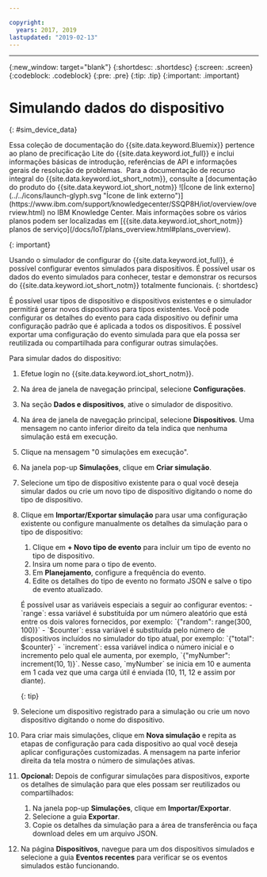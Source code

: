 ```yaml
---

copyright:
  years: 2017, 2019
lastupdated: "2019-02-13"
---
```


---

{:new_window: target="blank"}
{:shortdesc: .shortdesc}
{:screen: .screen}
{:codeblock: .codeblock}
{:pre: .pre}
{:tip: .tip}
{:important: .important}


# Simulando dados do dispositivo
{: #sim_device_data}

<p>Essa coleção de documentação do {{site.data.keyword.Bluemix}} pertence ao plano de precificação Lite do {{site.data.keyword.iot_full}} e inclui informações básicas de introdução, referências de API e informações gerais de resolução de problemas. 
Para a documentação de recurso integral do {{site.data.keyword.iot_short_notm}}, consulte a [documentação do produto do {{site.data.keyword.iot_short_notm}} ![Ícone de link externo](../../icons/launch-glyph.svg "Ícone de link externo")](https://www.ibm.com/support/knowledgecenter/SSQP8H/iot/overview/overview.html) no IBM Knowledge Center. Mais informações sobre os vários planos podem ser localizadas em [{{site.data.keyword.iot_short_notm}} planos de serviço](/docs/IoT/plans_overview.html#plans_overview). 
</p>
{: important}

Usando o simulador de configurar do {{site.data.keyword.iot_full}}, é
possível configurar eventos simulados para dispositivos. É possível usar os dados do
evento simulados para conhecer, testar e demonstrar os recursos do
{{site.data.keyword.iot_short_notm}} totalmente funcionais.
{: shortdesc}

É possível usar tipos de dispositivo e dispositivos existentes e o simulador permitirá gerar novos dispositivos para tipos existentes. Você pode configurar os detalhes
do evento para cada dispositivo ou definir uma configuração padrão que é aplicada a
todos os dispositivos. É possível exportar uma configuração do evento simulada para que
ela possa ser reutilizada ou compartilhada para configurar outras simulações.

Para simular dados do dispositivo:

1. Efetue login no {{site.data.keyword.iot_short_notm}}.
2. Na área de janela de navegação principal, selecione **Configurações**.
3. Na seção **Dados e dispositivos**, ative o simulador de dispositivo.
4. Na área de janela de navegação principal, selecione **Dispositivos**. Uma
mensagem no canto inferior direito da tela indica que nenhuma simulação está em execução.
5. Clique na mensagem "0 simulações em execução".
6. Na janela pop-up **Simulações**, clique em **Criar simulação**.
7. Selecione um tipo de dispositivo existente para o qual você deseja simular dados ou crie um novo tipo de dispositivo digitando o nome do tipo de dispositivo.
8. Clique em **Importar/Exportar simulação** para usar uma configuração existente ou configure manualmente os detalhes da simulação para o tipo de dispositivo:
   1. Clique em **+ Novo tipo de evento** para incluir um tipo de evento no tipo de dispositivo.
   2. Insira um nome para o tipo de evento.
   3. Em **Planejamento**, configure a frequência do evento.
   3. Edite os detalhes do tipo de evento no formato JSON e salve o tipo de evento atualizado.

   <p> É possível usar as variáveis especiais a seguir ao configurar eventos:  
        - `range`: essa variável é substituída por um número aleatório que está entre os dois valores fornecidos, por exemplo: `{"random": range(300, 100)}`  
        - `$counter`: essa variável é substituída pelo número de dispositivos incluídos no simulador do tipo atual, por exemplo: `{"total": $counter}`  
        - `increment`: essa variável indica o número inicial e o incremento pelo qual ele aumenta, por exemplo, `{"myNumber": increment(10, 1)}`. Nesse caso, `myNumber` se inicia em 10 e aumenta em 1 cada vez que uma carga útil é enviada (10, 11, 12 e assim por diante).</p>
   {: tip}

9. Selecione um dispositivo registrado para a simulação ou crie um novo dispositivo digitando o nome do dispositivo.
10. Para criar mais simulações, clique em **Nova simulação** e repita as etapas de configuração para cada dispositivo ao qual você deseja aplicar configurações customizadas. A mensagem na parte inferior direita da tela mostra o número de simulações ativas.
11. **Opcional:** Depois de configurar simulações para
dispositivos, exporte os detalhes de simulação para que eles possam ser reutilizados ou
compartilhados:
    1. Na janela pop-up **Simulações**, clique em **Importar/Exportar**.
    2. Selecione a guia **Exportar**.
    3. Copie os detalhes da simulação para a área de transferência ou faça download deles em um arquivo JSON.
12. Na página **Dispositivos**, navegue para um dos
dispositivos simulados e selecione a guia **Eventos recentes** para
verificar se os eventos simulados estão funcionando.
